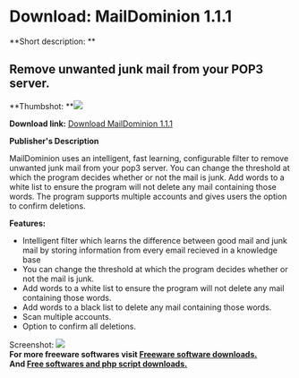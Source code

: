 # Download: MailDominion 1.1.1

**Short description: **

## Remove unwanted junk mail from your POP3 server.

  
**Thumbshot: **![](http://www.freewarefiles.com/screenshot/maildominion_md.jpg)   
  
**Download link:** [Download MailDominion 1.1.1](http://freesoftwares.boysofts.com/MailDominion_program_42715.html)  
  

**Publisher's Description**  
  

MailDominion uses an intelligent, fast learning, configurable filter to remove
unwanted junk mail from your pop3 server. You can change the threshold at
which the program decides whether or not the mail is junk. Add words to a
white list to ensure the program will not delete any mail containing those
words. The program supports multiple accounts and gives users the option to
confirm deletions.

**Features:**

  * Intelligent filter which learns the difference between good mail and junk mail by storing information from every email recieved in a knowledge base 
  * You can change the threshold at which the program decides whether or not the mail is junk. 
  * Add words to a white list to ensure the program will not delete any mail containing those words. 
  * Add words to a black list to delete any mail containing those words. 
  * Scan multiple accounts. 
  * Option to confirm all deletions. 

  
  
Screenshot: ![](http://www.freewarefiles.com/screenshot/maildominion.jpg)  
**For more freeware softwares visit [Freeware software downloads.](http://freesoftwares.boysofts.com/)**   
**And [Free softwares and php script downloads.](http://www.boysofts.com/)**

